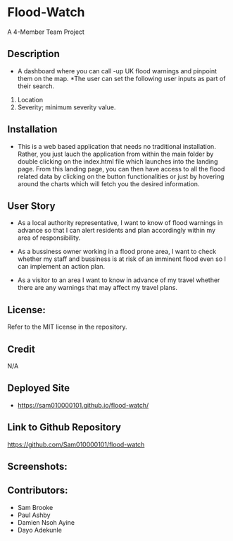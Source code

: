 # Flood-Watch
A 4-Member Team Project

## Description
* A dashboard where you can call -up UK flood warnings and pinpoint them on the map.
*The user can set the following user inputs as part of their search.
1. Location
2. Severity; minimum severity value.

## Installation
* This is a web based application that needs no traditional installation. Rather, you just lauch the application from within the main folder by double clicking on the index.html file which launches into the landing page. From this landing page, you can then have access to all the flood related data by clicking on the button functionalities or just by hovering around the  charts which will fetch you the desired information.


## User Story
* As a local authority representative, I want to know of flood warnings in advance so that I can alert residents and plan accordingly within my area of responsibility.

* As a bussiness owner working in a flood prone area, I want to check whether my staff and bussiness is at risk of an imminent flood even so I can implement an action plan.

* As a visitor to an area I want to know in advance of my travel whether there are any warnings that may affect my travel plans.

## License:
Refer to the MIT license in the repository.

## Credit
N/A

## Deployed Site
* https://sam010000101.github.io/flood-watch/

## Link to Github Repository
https://github.com/Sam010000101/flood-watch

## Screenshots:

## Contributors:
* Sam Brooke
* Paul Ashby
* Damien Nsoh Ayine
* Dayo Adekunle